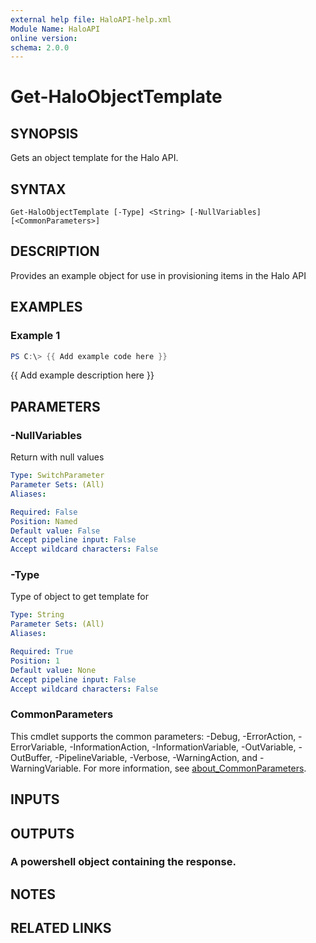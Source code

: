 ```yaml
---
external help file: HaloAPI-help.xml
Module Name: HaloAPI
online version:
schema: 2.0.0
---
```


# Get-HaloObjectTemplate

## SYNOPSIS
Gets an object template for the Halo API.

## SYNTAX

```
Get-HaloObjectTemplate [-Type] <String> [-NullVariables] [<CommonParameters>]
```

## DESCRIPTION
Provides an example object for use in provisioning items in the Halo API

## EXAMPLES

### Example 1
```powershell
PS C:\> {{ Add example code here }}
```

{{ Add example description here }}

## PARAMETERS

### -NullVariables
Return with null values

```yaml
Type: SwitchParameter
Parameter Sets: (All)
Aliases:

Required: False
Position: Named
Default value: False
Accept pipeline input: False
Accept wildcard characters: False
```

### -Type
Type of object to get template for

```yaml
Type: String
Parameter Sets: (All)
Aliases:

Required: True
Position: 1
Default value: None
Accept pipeline input: False
Accept wildcard characters: False
```

### CommonParameters
This cmdlet supports the common parameters: -Debug, -ErrorAction, -ErrorVariable, -InformationAction, -InformationVariable, -OutVariable, -OutBuffer, -PipelineVariable, -Verbose, -WarningAction, and -WarningVariable. For more information, see [about_CommonParameters](http://go.microsoft.com/fwlink/?LinkID=113216).

## INPUTS

## OUTPUTS

### A powershell object containing the response.
## NOTES

## RELATED LINKS
